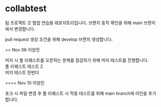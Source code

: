 # collabtest
팀 프로젝트 깃 협업 연습용 레포지토리입니다.
브랜치 동작 확인을 위해 main 브랜치에서 변경합니다.

pull request 생성 조건을 위해 develop 브랜치 생성합니다.

== Nov 06 이양진

머지 시 풀 리퀘스트를 오픈하는 문제를 점검하기 위해 머지 테스트를 진행합니다.<br>
풀 리퀘스트 테스트 2<br>
머지 테스트 한번더

==== Nov 10 이양진

포크 시 파일 변경 후 풀 리퀘스트 시 작동 테스트를 위해 main branch에 라인을 추가합니다.

